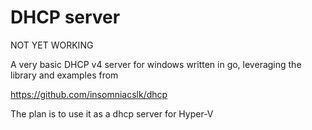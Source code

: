 # DHCP server

NOT YET WORKING

A very basic DHCP v4 server for windows written in go, leveraging the library and examples from

https://github.com/insomniacslk/dhcp

The plan is to use it as a dhcp server for Hyper-V
